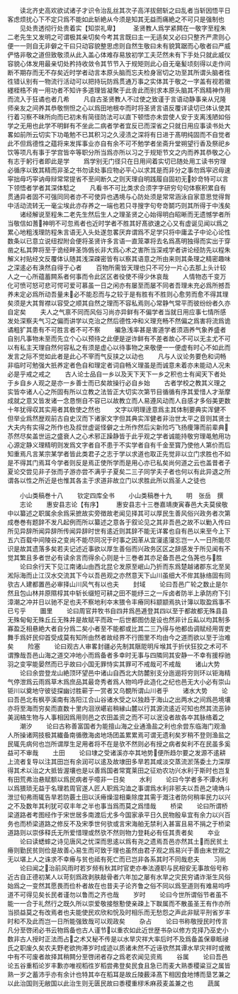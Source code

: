 <!-- { "loadSidebar": true } -->
　　读北齐史高欢欲试诸子才识令治乱丝其次子高洋拔劒斩之曰乱者当斩因悟平日客虑烦扰心下不定只爲不能如此斩絶从今须是知其无益而痛絶之不可只是强制也
　　见处贵透彻行处贵着实【知崇礼卑】
　　圣贤教人爲学紧闗在一敬字至程朱二老先生又发明之可谓极其亲切矣今考其言既曰主一无适矣又必曰只整齐严肃则心便一一则自无非僻之干曰只动容貌整思虑则自然生敬曰未有貌箕踞而心敬者曰严威俨恪非敬之道但致敬须从此入盖心体难存易放初学工夫茫然未有下手处只就此威仪容貌心体发用最亲切处矜持收敛令其节节入于规矩则此心自无毫髪顷刻得以走作间断不期存而无不存矣近时学者动言本原头脑而忘夫检身宻切之功至其所谓头脑者徃徃错认别有一物流行活动可以把持玩防爲贯通万事之实体其于敬之一字盖有视若徽纆桎梏不肯一用功者不知许多道理皆凝聚于此舎此而别求本原头脑其不爲精神作用而流入于狂谲也者几希
　　凡自古圣贤教人不过使之致谨于言语动静事亲从兄隆师亲友之间养其恭敬恻怛之心以爲田地根夲而时将圣贤言语反覆详读切已体认使其行着习察不昧所向而已初未有简径防法可以直下顿悟亦未尝使人安于支离浅陋如俗学之无用也此学不明鲜有不坐此二病者学者宜反已而深省之只就日用应事读书处大畧如前所云切实下功黾勉不已其积习之久浸渍之深将有日进于髙明纯固而不自觉者此不但爲德性之蕴将来发挥事业亦自有余不可不勉学者坐斋升堂朔望行香及祭祀乡饮等项凡有事于学宫皆夲等职分所当爲亦所以习之于规矩节文之内而养其恭敬之心有志于躬行者即此是学
　　爲学别无门径只在日用间着实切已随处用工读书穷理必循序以致其精而非圣之书勿读处事应物必平心以求其是而非分之事勿爲寜迟毋速寜拙毋巧寜讷毋辩常常提省不至间断久之则天理自明践履自固初无妙竒特可以言下领悟者学者其深体騐之
　　凡看书不可比类求合须字字研穷句句体察积累自有贯通异者固不可强同同者亦不可使异也遇境与心防处须是常常涵泳自家意思觉得胷中活动流转无一毫尘埃此亦存养之一端也若只寻搜字句夸竒鬬巧则其所得于中浅矣
　　诸经解说至程朱二老先生然后生人之理圣贤之心始得明白昭晰而无遗憾学者所当敬信如蓍神明不可忽焉者也近时学者不胜其好髙欲速之心又有虚诞见闻以爲之累心地粗浅理防程朱言语无入头处遂忽畧厌弃谓爲不足学只将中庸孟子中论心论性数条以已意立说纽揑附会便将圣贤许多言语一直笼罩将去名爲髙明独得而实出于穿凿之私其弊将至于诡经畔圣饰僞长非大爲心术之害所当深戒学者讲论经防先以程朱解义衬贴经文反覆体认随其浅深疎密皆有以察其语意之所由来则其条理之精密趣味之深逺必有涣然自得于心者
　　百物所需皆天理也只不可分一片心去那上头计较人之一心所蕴蓄闗系者何事而令此区区者役使不得少休哀哉
　　人情物态千变万化可愤可怒可悲可愕可爱可慕虽一日之闲亦有屡至而屡不同者吾理未充必爲所撼吾养未定必爲所动吾量未必不能忍而与之较于是有胜有不胜则心愈劳而愈不得其理矣须是大其胷襟以容受之顺其自然之理而不容私焉则心常静气常平而彼纷纷者久亦自定矣
　　夫人之气禀不同而风俗习尚亦异鲜有不偏学者当就日用应事七情所感发处深察夫气习之偏而讲学以克治之然后德性冲和义理充畅不然偏之爲害将流爲诡谲粗犷其患有不可胜言者不可不察
　　褊急浅率甚是害道学者须涵养气象养盛者自别凡事物未至而先立个心以预待之此便是逆诈鲜有不差者故心不可以无主尤不可以有私主天理自然何容私之有须是虚心以待事物之来敬便一一便虚有时心不如此而发言之际不觉如此者是此心不宰而气反挟之以动也
　　凡与人议论务要色和词畅非临时可勉强大扺养定者色自和理定者词自畅义理虽是而诚意未着亦未能动人况未必是乎戒之戒之
　　古人论士品自一乡以及天下天下一乡之积也士有闻天下者处于乡自乡人观之是亦一乡善士而已矣故操行必自乡始
　　古者学校之教其义理之实皆夲诸人心之所固有所以立教之法皆正大切实次第节目循循有序其爱惜人才渐摩成就之意又皆发诸一念恳恻自不容已以故教立而人易遵风动而人自感才多俗美更数十年犹得収其实用者其敎使之然也
　　文字以明理逹意爲主其体制要典实浑健不但举业爲然歴观前古自史汉而下诸家文字但其典实浑健者非治世太平之音则其贤士大夫内有实得之所作也及叔世虚诞怪僻之士所作然后尖新险巧飞扬痩簿而前辈典苶然尽矣盖世运之盛衰人之心术邪正躁静皆于此乎观之学者诚能持敬穷理黾勉用功心源定静义理精明则发爲文字者自不患于不实学者自有千金至寳乃使他人第价而后知重焉凡言某宗某学者皆此类君子之志于学以求道也取正先觉非以立门求胜也不如是不得其门焉耳今学者则反是焉正使所学而是用心亦已私矣尚何道之云也盖昔者子夏论交尝见非子张而子游亦尝不满乎子夏矣二三子同学夫子者也何以有此异退之所谓各以性之所近是也惟其各主于求道非故立门以求胜此所以爲圣人之徒也












　　小山类稿巻十八
　　钦定四库全书
　　小山类稿巻十九
　　明　张岳　撰
　　志论
　　惠安县志论【有序】
　　惠安县志十三巻嘉靖庚寅春邑大夫莫侯敬中以纂述之职属余余爲采摭故实旁徴故老闻见择其可以厚民生善风俗兴政务者次第成巻巻有题辞不发凡起例而所以纂述之意各于叙论见之其非吾邑之故不以勦入传曰所见异辞所闻异辞所传闻异辞时世有逺近则其辞不能无详畧也自有邑以来至今上下五六百载中间陵谷之变尚不能尽同况于时事之因革从宜寖逺寖忘岂一人一日所能尽识是故其遗落多矣若夫记述近事欲以厚生善俗而兴政务区区之辞感发于所见闻有不觉其繁且多者世必有读余言而得余心则是十三巻者其亦足备吾邑之刍荛也与胜
　　论曰余行天下见江南诸山由西北昆仑发原至岷山乃折而东爲楚越诸郡东北至吴淞际海而止江汉水交流其下今以吾邑观之亦然意天下山川虽细大不侔其脉络固有同欤古人建都置邑必审择山川风气有以也夫
　　封域
　　论曰吾邑广轮之数止是尔然且包山林并原隰椁其中斩长缀短可耕之田不能纾三之一斥卤者防半上承防府下引漳潮之冲并日以驰不足也夫不察地利夲末猥令丰瘠同科颛颛焉执计簿以取盈爲事不已亏乎
　　圗里
　　论曰周官井牧书自四井爲邑逓登其四以至于都故都无殊县县无殊甸甸无殊丘丘无殊井是故赋平而政一后世都图仿是设也然非计丘畆以均其制多寡盈乏相悬絶大者自分爲二矣小者至不能都或比其二三乃得与他都齿调赋经用胥吏舞手爲奸民仰首受成莫有知所由然者故经界不行图里不均由今之道而欲以至于治难矣
　　险塞
　　论曰观古人审畧封疆必先制其陿阸明斥堠其于折伏狂狡之术可不谓豫哉吾邑山海之道交冲地小而爲备者多幸时无事与四隣同其安静一不幸有援桴驰羽之变寜能晏然而已乎故曰小国无罪恃实其罪可不戒哉可不戒哉
　　诸山大势
　　论曰余尝登龙山絶顶环望邑中诸山自西北大防麓别支分迤逦将穷则环以钜海精气停泄爲云雨爲草木爲庶品其最竒秀者爲人物呜呼此造化之纪也邑无大小必有崇山钜川以奠地守彼徒探幽讨胜蕲于一赏者又乌覩所谓山川者乎
　　诸水大势
　　论曰吾邑北有枫亭溪南有洛阳江合山谷诸水受之以独趋于海山之出两水之间爲邑境壤亦将至海而穷矣而直数十里内洄洑嵁岩稍縁山麓以行其源流逺近可知也然其流恶钟美润槁生物与人事相因爲用则邑之农田盖资之而不可以泯没者故各夲其脉络着之
　　潮汐
　　论曰古称善富国者为能擅山海之业通渔盐之利也余尝东临海门观渔人所操诸网技极其纎备南循徼海卤地场团盖累累焉可谓无遗利矣岁稍不登则渔盐之民辄先病何也岂所谓厚生足用者将不在是欤不然则必有授之病者矣利不在民虽多奚益可不审哉
　　土田
　　论曰埭之受诸溪亦夲其地势便所趋尔要之发源不逺耕上流者复导以注其田岂有余润可以逺及故埭田多旱若其咸淡交蒸流淤荡委土力深厚得其术以治之大抵皆渥壤也是以善爲国者常寛莱田之征劝农功兴水利于斯时也岂复有田荒弗治悬赋额以爲民病者乎噫非一日矣
　　水利
　　论曰今学者多不谭水利以爲猥琐无益于名理若周官遂人匠人职爲沟洫之事谓爲水利非邪夫以吾邑之墝埆斗泄愆旬弗雨辄告旱若防覈土田以沃瘠燥湿相乗除度其需于溉注者防何稍率民力以兴之不及数年其利犹可収丰年之半也事当爲而莫之爲惜哉
　　桥梁
　　论曰所谓桥梁道路者考图经作于宋世居多南渡后尤多今国家承平日久民物殷阜宜有余力以兴百务也而桥梁道路之修反不及宋季世何欤或言宋海舶无禁利入甚富且易不捐之于桥梁道路则以崇侈释氏无所爱惜理或然欤不然则物力登耗必有任其责者矣
　　夲业
　　论曰读蟋蟀之诗见唐风之忧深而思逺以爲有尧之遗焉吾邑亦然其土而民贫土瘠则勤民贫则俭是故善心易生而可致于理也虽然由君子观之爲易兴于善由末世观之无以堪上人之诛求不幸瘠与贫也祗有死亡而已岂非各系其时不同哉悲夫
　　习尚
　　论曰闻之治前风雨时若岁频有秋其时官吏亦奉法遵职与民相安无事故俗号称近古自正德初某人以苛刻爲政剥肤敲骨者六年加之屡有水旱之灾民穷谲诈渐生风俗始爲之一变然其愿畏而俭朴者故在也昔夫子论齐鲁之俗不同以爲至道则有难易呜呼道不可得见矣长民者谨勿以鲁而之齐也哉
　　岁时
　　论曰今世所谓俗节者虽不能一一合于礼然行之既久所以崇爱敬接慇懃使亲疎上下聫属而不散虽圣王有作亦所当损益莫之有改焉者也夫能使民欢欣和恱及时相乐而无愁怨之声此非赋平刑省岁丰时和不及此而岂一日所能强致哉可以观政矣
　　杂占
　　论曰书称敬授民时传言凡分至啓闭必书云物爲备也古人谨节以重农如此近世歴书杂以修方克择乃巫史小数非古人授时正法而占之术又秘不传是以水旱灾祥大率后时不及爲备盖保章眡祲氏之职废久矣农夫野老欲拘滞岁时成迹以质诸未然不近诬欤然其谭水旱灾祥时或微中有不可废者故择其稍闗分至啓闭者存之爲老农闻见资焉
　　谷属
　　论曰吾邑论五谷重稻论岁丰歉亦唯视稻徃岁稻尝弗登矣民食且急已而麦大熟黍稷粱豆之属皆熟一岁之蓄沛乎亦有余计也特其夲在稻耳是故丘陵薮泽髙下相因食地博而垦艺兼之以此治国则无敝国以此治生则无匮民故曰黍稷重穋禾麻菽麦盖兼之也
　　蔬属
